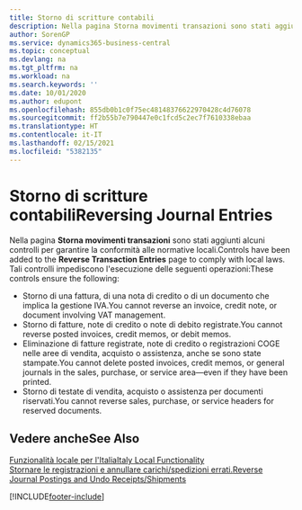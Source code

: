 ```yaml
---
title: Storno di scritture contabili
description: Nella pagina Storna movimenti transazioni sono stati aggiunti alcuni controlli per garantire la conformità alle normative locali.
author: SorenGP
ms.service: dynamics365-business-central
ms.topic: conceptual
ms.devlang: na
ms.tgt_pltfrm: na
ms.workload: na
ms.search.keywords: ''
ms.date: 10/01/2020
ms.author: edupont
ms.openlocfilehash: 855db0b1c0f75ec48148376622970428c4d76078
ms.sourcegitcommit: ff2b55b7e790447e0c1fcd5c2ec7f7610338ebaa
ms.translationtype: HT
ms.contentlocale: it-IT
ms.lasthandoff: 02/15/2021
ms.locfileid: "5382135"
---
```

# <a name="reversing-journal-entries"></a><span data-ttu-id="055c7-103">Storno di scritture contabili</span><span class="sxs-lookup"><span data-stu-id="055c7-103">Reversing Journal Entries</span></span>
<span data-ttu-id="055c7-104">Nella pagina **Storna movimenti transazioni** sono stati aggiunti alcuni controlli per garantire la conformità alle normative locali.</span><span class="sxs-lookup"><span data-stu-id="055c7-104">Controls have been added to the **Reverse Transaction Entries** page to comply with local laws.</span></span> <span data-ttu-id="055c7-105">Tali controlli impediscono l'esecuzione delle seguenti operazioni:</span><span class="sxs-lookup"><span data-stu-id="055c7-105">These controls ensure the following:</span></span>  

- <span data-ttu-id="055c7-106">Storno di una fattura, di una nota di credito o di un documento che implica la gestione IVA.</span><span class="sxs-lookup"><span data-stu-id="055c7-106">You cannot reverse an invoice, credit note, or document involving VAT management.</span></span>  
- <span data-ttu-id="055c7-107">Storno di fatture, note di credito o note di debito registrate.</span><span class="sxs-lookup"><span data-stu-id="055c7-107">You cannot reverse posted invoices, credit memos, or debit memos.</span></span>  
- <span data-ttu-id="055c7-108">Eliminazione di fatture registrate, note di credito o registrazioni COGE nelle aree di vendita, acquisto o assistenza, anche se sono state stampate.</span><span class="sxs-lookup"><span data-stu-id="055c7-108">You cannot delete posted invoices, credit memos, or general journals in the sales, purchase, or service area—even if they have been printed.</span></span>  
- <span data-ttu-id="055c7-109">Storno di testate di vendita, acquisto o assistenza per documenti riservati.</span><span class="sxs-lookup"><span data-stu-id="055c7-109">You cannot reverse sales, purchase, or service headers for reserved documents.</span></span>  

## <a name="see-also"></a><span data-ttu-id="055c7-110">Vedere anche</span><span class="sxs-lookup"><span data-stu-id="055c7-110">See Also</span></span>  
  [<span data-ttu-id="055c7-111">Funzionalità locale per l'Italia</span><span class="sxs-lookup"><span data-stu-id="055c7-111">Italy Local Functionality</span></span>](italy-local-functionality.md)  
  [<span data-ttu-id="055c7-112">Stornare le registrazioni e annullare carichi/spedizioni errati.</span><span class="sxs-lookup"><span data-stu-id="055c7-112">Reverse Journal Postings and Undo Receipts/Shipments</span></span>](../../finance-how-reverse-journal-posting.md)


[!INCLUDE[footer-include](../../includes/footer-banner.md)]